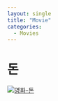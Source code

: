 ```yaml
---
layout: single
title: "Movie"
categories:
  - Movies
---
```


# 돈
[![영화-돈](https://tvwiki22.com/data/peakl/thumb/71139397197548.jpg)](https://tvwiki22.com/movie/700)
